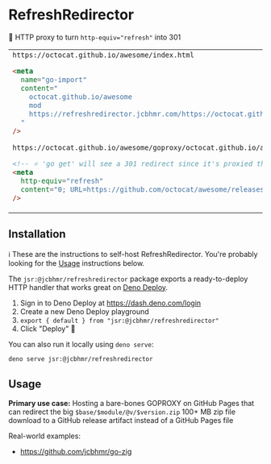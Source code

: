# RefreshRedirector

🔁 HTTP proxy to turn `http-equiv="refresh"` into 301

<table align=center><td>

<div><code>https://octocat.github.io/awesome/index.html</code></div>

```html
<meta
  name="go-import"
  content="
    octocat.github.io/awesome
    mod
    https://refreshredirector.jcbhmr.com/https://octocat.github.io/awesome/goproxy
  "
/>
```

<div><code>https://octocat.github.io/awesome/goproxy/octocat.github.io/awesome/@v/v1.2.3.zip</code></div>

```html
<!-- ⭐ 'go get' will see a 301 redirect since it's proxied through RefreshRedirector. -->
<meta
  http-equiv="refresh"
  content="0; URL=https://github.com/octocat/awesome/releases/download/v1.2.3/v1.2.3.zip"
/>
```

</table>

## Installation

ℹ These are the instructions to self-host RefreshRedirector. You're probably looking for the [Usage](#usage) instructions below.

The `jsr:@jcbhmr/refreshredirector` package exports a ready-to-deploy HTTP handler that works great on [Deno Deploy](https://deno.com/deploy).

1. Sign in to Deno Deploy at https://dash.deno.com/login
2. Create a new Deno Deploy playground
3. `export { default } from "jsr:@jcbhmr/refreshredirector"`
4. Click "Deploy" 🎉

You can also run it locally using `deno serve`:

```sh
deno serve jsr:@jcbhmr/refreshredirector
```

## Usage

**Primary use case:** Hosting a bare-bones GOPROXY on GitHub Pages that can redirect the big `$base/$module/@v/$version.zip` 100+ MB zip file download to a GitHub release artifact instead of a GitHub Pages file

Real-world examples:

- https://github.com/jcbhmr/go-zig
